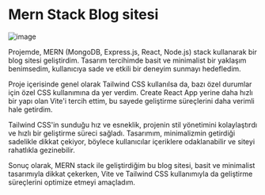 # Mern Stack Blog sitesi

![image](https://github.com/Danilis567/mern-blog-app/assets/134603964/28370545-215b-410d-b252-70b7e2d12769)

Projemde, MERN (MongoDB, Express.js, React, Node.js) stack kullanarak bir blog sitesi geliştirdim. Tasarım tercihimde basit ve minimalist bir yaklaşım benimsedim, kullanıcıya sade ve etkili bir deneyim sunmayı hedefledim.

Proje içerisinde genel olarak Tailwind CSS kullanılsa da, bazı özel durumlar için özel CSS kullanımına da yer verdim. Create React App yerine daha hızlı bir yapı olan Vite'i tercih ettim, bu sayede geliştirme süreçlerini daha verimli hale getirdim.

Tailwind CSS'in sunduğu hız ve esneklik, projenin stil yönetimini kolaylaştırdı ve hızlı bir geliştirme süreci sağladı. Tasarımım, minimalizmin getirdiği sadelikle dikkat çekiyor, böylece kullanıcılar içeriklere odaklanabilir ve siteyi rahatlıkla gezinebilir.

Sonuç olarak, MERN stack ile geliştirdiğim bu blog sitesi, basit ve minimalist tasarımıyla dikkat çekerken, Vite ve Tailwind CSS kullanımıyla da geliştirme süreçlerini optimize etmeyi amaçladım.
